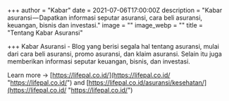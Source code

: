 +++
author = "Kabar"
date = 2021-07-06T17:00:00Z
description = "Kabar asuransi — Dapatkan informasi seputar asuransi, cara beli asuransi, keuangan, bisnis dan investasi."
image = ""
image_webp = ""
title = "Tentang Kabar Asuransi"

+++
Kabar Asuransi - Blog yang berisi segala hal tentang asuransi, mulai dari cara beli asuransi, promo asuransi, dan klaim asuransi. Selain itu juga memberikan informasi seputar keuangan, bisnis, dan investasi.

Learn more -> [https://lifepal.co.id/](https://lifepal.co.id/ "https://lifepal.co.id/") and [https://lifepal.co.id/asuransi/kesehatan/](https://lifepal.co.id/ "https://lifepal.co.id/")